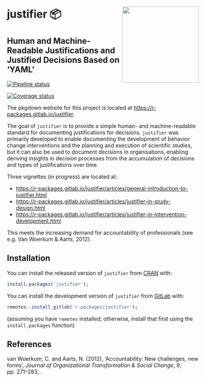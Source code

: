 
<!-- README.md is generated from README.Rmd. Please edit that file -->

# <img src='img/hex-logo.png' align="right" height="200" /> justifier 📦

## Human and Machine-Readable Justifications and Justified Decisions Based on ‘YAML’

<!-- badges: start -->

[![Pipeline
status](https://gitlab.com/r-packages/justifier/badges/prod/pipeline.svg)](https://gitlab.com/r-packages/justifier/-/commits/prod)

[![Coverage
status](https://codecov.io/gl/r-packages/justifier/branch/prod/graph/badge.svg)](https://app.codecov.io/gl/r-packages/justifier?branch=prod)

<!-- [![Dependency status](https://tinyverse.netlify.com/badge/justifier)](https://CRAN.R-project.org/package=justifier) -->
<!-- badges: end -->

The pkgdown website for this project is located at
<https://r-packages.gitlab.io/justifier>.

<!--------------------------------------------->
<!-- Start of a custom bit for every package -->
<!--------------------------------------------->

The goal of `justifier` is to provide a simple human- and
machine-readable standard for documenting justifications for decisions.
`justifier` was primarily developed to enable documenting the
development of behavior change interventions and the planning and
execution of scientific studies, but it can also be used to document
decisions in organisations, enabling deriving insights in decision
processes from the accumulation of decisions and types of justifications
over time.

Three vignettes (in progress) are located at:

-   <https://r-packages.gitlab.io/justifier/articles/general-introduction-to-justifier.html>
-   <https://r-packages.gitlab.io/justifier/articles/justifier-in-study-design.html>
-   <https://r-packages.gitlab.io/justifier/articles/justifier-in-intervention-development.html>

This meets the increasing demand for accountability of professionals
(see e.g. Van Woerkum & Aarts, 2012).

<!--------------------------------------------->
<!--  End of a custom bit for every package  -->
<!--------------------------------------------->

## Installation

You can install the released version of `justifier` from
[CRAN](https://CRAN.R-project.org) with:

``` r
install.packages('justifier');
```

You can install the development version of `justifier` from
[GitLab](https://about.gitlab.com) with:

``` r
remotes::install_gitlab('r-packages/justifier');
```

(assuming you have `remotes` installed; otherwise, install that first
using the `install.packages` function)

<!--------------------------------------------->
<!-- Start of a custom bit for every package -->
<!--------------------------------------------->

## References

van Woerkum, C. and Aarts, N. (2012), ‘Accountability: New challenges,
new forms’, *Journal of Organizational Transformation & Social Change*,
9, pp. 271–283, .

<!--------------------------------------------->
<!--  End of a custom bit for every package  -->
<!--------------------------------------------->
